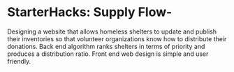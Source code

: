 # StarterHacks: Supply Flow-

Designing a website that allows homeless shelters to update and publish their inventories so that volunteer organizations 
know how to distribute their donations.
  Back end algorithm ranks shelters in terms of priority and produces a distribution ratio.
  Front end web design is simple and user friendly.
